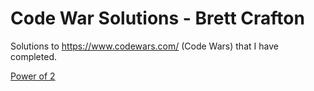 # Code War Solutions - Brett Crafton
Solutions to https://www.codewars.com/ (Code Wars) that I have completed.

<a target="_blank" rel="noopener noreferrer" href="https://brettcrafton.github.io/codeWars/Powers%20of%202/index.html">Power of 2</a>
